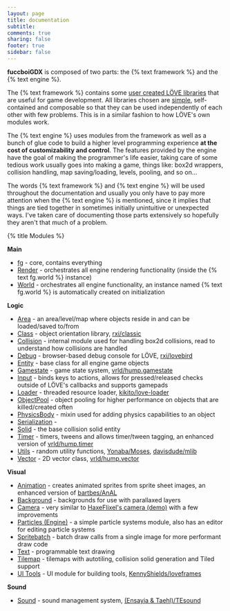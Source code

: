 ```yaml
---
layout: page
title: documentation
subtitle:
comments: true
sharing: false
footer: true
sidebar: false 
---
```


**fuccboiGDX** is composed of two parts: the {% text framework %} and the {% text engine %}.

The {% text framework %} contains some [user created LÖVE libraries](http://www.love2d.org/wiki/Category:Libraries) 
that are useful for game development. All libraries chosen are [simple](http://www.infoq.com/presentations/Simple-Made-Easy), 
self-contained and composable so that they can be used independently of each other with few problems. This is in a similar 
fashion to how LÖVE's own modules work.

The {% text engine %} uses modules from the framework as well as a bunch of glue code to build a higher level
programming experience **at the cost of customizability and control**. The features provided by the engine have the goal of 
making the programmer's life easier, taking care of some tedious work usually goes into making a game, things like: box2d
wrappers, collision handling, map saving/loading, levels, pooling, and so on...

The words {% text framework %} and {% text engine %} will be used throughout the documentation
and usually you only have to pay more attention when the {% text engine %} is mentioned, since it implies that 
things are tied together in sometimes initially unintuitive or unexpected ways. I've taken care of documenting those parts
extensively so hopefully they aren't that much of a problem.

{% title Modules %}

**Main**

*   [fg](fg) - core, contains everything 
*   [Render](render) - orchestrates all engine rendering functionality (inside the {% text fg.world %} instance)
*   [World](world) - orchestrates all engine functionality, an instance named {% text fg.world %} is automatically created on initialization

**Logic**

*   [Area](area) - an area/level/map where objects reside in and can be loaded/saved to/from 
*   [Class](class) - object orientation library, [rxi/classic](https://github.com/rxi/classic)
*   [Collision](collision) - internal module used for handling box2d collisions, read to understand how collisions are handled 
*   [Debug](debug) - browser-based debug console for LÖVE, [rxi/lovebird](https://github.com/rxi/lovebird)
*   [Entity](entity) - base class for all engine game objects 
*   [Gamestate](gamestate) - game state system, [vrld/hump.gamestate](http://vrld.github.io/hump/#hump.gamestate)
*   [Input](input) - binds keys to actions, allows for pressed/released checks outside of LÖVE's callbacks and supports gamepads
*   [Loader](loader) - threaded resource loader, [kikito/love-loader](https://github.com/kikito/love-loader)
*   [ObjectPool](pool) - object pooling for higher performance on objects that are killed/created often
*   [PhysicsBody](physicsbody) - mixin used for adding physics capabilities to an object 
*   [Serialization](serialization) -
*   [Solid](solid) - the base collision solid entity
*   [Timer](timer) - timers, tweens and allows timer/tween tagging, an enhanced version of [vrld/hump.timer](http://vrld.github.io/hump/#hump.timer) 
*   [Utils](utils) - random utility functions, [Yonaba/Moses](https://github.com/Yonaba/Moses), [davisdude/mlib](https://github.com/davisdude/mlib)
*   [Vector](vector) - 2D vector class, [vrld/hump.vector](http://vrld.github.io/hump/#hump.vector)

**Visual**

*   [Animation](animation) - creates animated sprites from sprite sheet images, an enhanced version of [bartbes/AnAL](https://love2d.org/wiki/AnAL)
*   [Background](background) - backgrounds for use with parallaxed layers
*   [Camera](camera) - very similar to [HaxeFlixel's camera (demo)](http://haxeflixel.com/demos/FlxCamera/) with a few improvements
*   [Particles (Engine)](particles) - a simple particle systems module, also has an editor for editing particle systems
*   [Spritebatch](spritebatch) - batch draw calls from a single image for more performant draw code
*   [Text](text) - programmable text drawing
*   [Tilemap](tilemap) - tilemaps with autotiling, collision solid generation and Tiled support 
*   [UI Tools](uitools) - UI module for building tools, [KennyShields/loveframes](https://github.com/KennyShields/LoveFrames) 

**Sound**

*   [Sound](sound) - sound management system, [(Ensayia & Taehl)/TEsound](https://love2d.org/wiki/TEsound)
<br>
<br>
